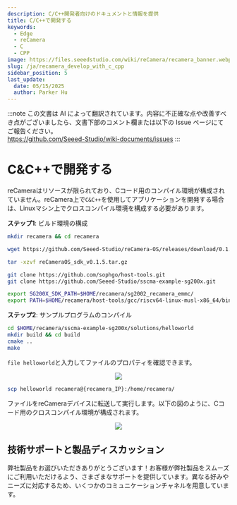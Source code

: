```yaml
---
description: C/C++開発者向けのドキュメントと情報を提供
title: C/C++で開発する
keywords:
  - Edge
  - reCamera
  - C
  - CPP
image: https://files.seeedstudio.com/wiki/reCamera/recamera_banner.webp
slug: /ja/recamera_develop_with_c_cpp
sidebar_position: 5
last_update:
  date: 05/15/2025
  author: Parker Hu
---
```

:::note
この文書は AI によって翻訳されています。内容に不正確な点や改善すべき点がございましたら、文書下部のコメント欄または以下の Issue ページにてご報告ください。  
https://github.com/Seeed-Studio/wiki-documents/issues
:::

# C&C++で開発する

reCameraはリソースが限られており、Cコード用のコンパイル環境が構成されていません。reCamera上で`C&C++`を使用してアプリケーションを開発する場合は、Linuxマシン上でクロスコンパイル環境を構成する必要があります。

 **ステップ1**: ビルド環境の構成

```bash
mkdir recamera && cd recamera

wget https://github.com/Seeed-Studio/reCamera-OS/releases/download/0.1.5/reCameraOS_sdk_v0.1.5.tar.gz

tar -xzvf reCameraOS_sdk_v0.1.5.tar.gz

git clone https://github.com/sophgo/host-tools.git
git clone https://github.com/Seeed-Studio/sscma-example-sg200x.git

export SG200X_SDK_PATH=$HOME/recamera/sg2002_recamera_emmc/
export PATH=$HOME/recamera/host-tools/gcc/riscv64-linux-musl-x86_64/bin:$PATH
```

**ステップ2**: サンプルプログラムのコンパイル

```bash
cd $HOME/recamera/sscma-example-sg200x/solutions/helloworld
mkdir build && cd build
cmake ..
make
```

`file helloworld`と入力してファイルのプロパティを確認できます。

<div align="center"><img width={600} src="https://files.seeedstudio.com/wiki/reCamera/develop_with_c_cpp/1.png" /></div>

```bash
scp helloworld recamera@{recamera_IP}:/home/recamera/
```

ファイルをreCameraデバイスに転送して実行します。以下の図のように、Cコード用のクロスコンパイル環境が構成されます。

<div align="center"><img width={600} src="https://files.seeedstudio.com/wiki/reCamera/develop_with_c_cpp/2.png" /></div>

## 技術サポートと製品ディスカッション

弊社製品をお選びいただきありがとうございます！お客様が弊社製品をスムーズにご利用いただけるよう、さまざまなサポートを提供しています。異なる好みやニーズに対応するため、いくつかのコミュニケーションチャネルを用意しています。

<div class="button_tech_support_container">
<a href="https://forum.seeedstudio.com/" class="button_forum"></a> 
<a href="https://www.seeedstudio.com/contacts" class="button_email"></a>
</div>

<div class="button_tech_support_container">
<a href="https://discord.gg/eWkprNDMU7" class="button_discord"></a> 
<a href="https://github.com/Seeed-Studio/wiki-documents/discussions/69" class="button_discussion"></a>
</div>